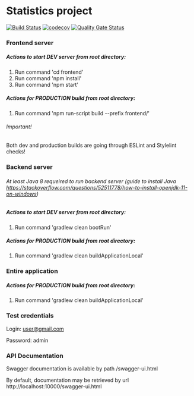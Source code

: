 # Statistics project

[![Build Status](https://travis-ci.com/skosinskiy/statistics.svg?branch=master)](https://travis-ci.com/skosinskiy/statistics)
[![codecov](https://codecov.io/gh/skosinskiy/statistics/branch/master/graph/badge.svg)](https://codecov.io/gh/skosinskiy/statistics)
[![Quality Gate Status](https://sonarcloud.io/api/project_badges/measure?project=statistics&metric=alert_status)](https://sonarcloud.io/dashboard?id=statistics)

### Frontend server
##### Actions to start DEV server from root directory:
1. Run command 'cd frontend'
2. Run command 'npm install'
3. Run command 'npm start'
##### Actions for PRODUCTION build from root directory:
1. Run command 'npm run-script build --prefix frontend/'

###### Important! 

Both dev and production builds are going through ESLint and Stylelint checks!

### Backend server
###### At least Java 8 requeired to run backend server (guide to install Java https://stackoverflow.com/questions/52511778/how-to-install-openjdk-11-on-windows)
##### Actions to start DEV server from root directory:
1. Run command 'gradlew clean bootRun'
##### Actions for PRODUCTION build from root directory:
1. Run command 'gradlew clean buildApplicationLocal'

### Entire application
##### Actions for PRODUCTION build from root directory:
1. Run command 'gradlew clean buildApplicationLocal'

### Test credentials
Login: user@gmail.com

Password: admin

### API Documentation
Swagger documentation is available by path /swagger-ui.html

By default, documentation may be retrieved by url http://localhost:10000/swagger-ui.html